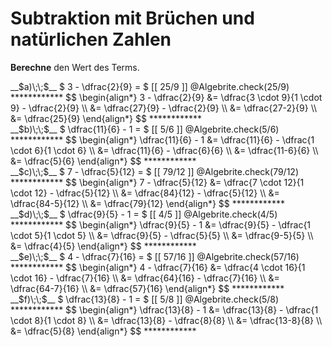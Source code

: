 <!--
version:  0.0.1

language: de

@style
input {
    text-align: center;
}

.flex-container {
    display: flex;
    flex-wrap: wrap;
    align-items: stretch;
    gap: 20px;
}

.flex-child {
    flex: 1;
    min-width: 350px;
    margin-right: 20px;
}

@media (max-width: 400px) {
    .flex-child {
        flex: 100%;
        margin-right: 0;
    }
}
@end

formula: \carry   \textcolor{red}{\scriptsize #1}
formula: \digit   \rlap{\carry{#1}}\phantom{#2}#2
formula: \permil  \text{‰}

import: https://raw.githubusercontent.com/LiaTemplates/Tikz-Jax/main/README.md

script: https://cdn.jsdelivr.net/gh/LiaTemplates/Tikz-Jax@main/dist/index.js


tags: Bruchrechnung, Subtraktion, sehr leicht, sehr niedrig, Berechne

comment: Subtrahiere Brüche von natürlichen Zahlen und anders herum.

author: Martin Lommatzsch

-->




# Subtraktion mit Brüchen und natürlichen Zahlen



**Berechne** den Wert des Terms.



<section class="flex-container">

<div class="flex-child">
<!-- data-solution-button="5"-->
__$a)\;\;$__ $  3 - \dfrac{2}{9} = $ [[  25/9  ]]
@Algebrite.check(25/9)
************
$$
\begin{align*}
3 - \dfrac{2}{9} &= \dfrac{3 \cdot 9}{1 \cdot 9} - \dfrac{2}{9} \\
&= \dfrac{27}{9} - \dfrac{2}{9} \\
&= \dfrac{27-2}{9} \\
&= \dfrac{25}{9}
\end{align*}
$$
************
</div>

<div class="flex-child">
<!-- data-solution-button="5"-->
__$b)\;\;$__ $  \dfrac{11}{6} - 1 = $ [[  5/6  ]]
@Algebrite.check(5/6)
************
$$
\begin{align*}
\dfrac{11}{6} - 1 &= \dfrac{11}{6} - \dfrac{1 \cdot 6}{1 \cdot 6} \\
&= \dfrac{11}{6} - \dfrac{6}{6} \\
&= \dfrac{11-6}{6} \\
&= \dfrac{5}{6}
\end{align*}
$$
************
</div>

<div class="flex-child">
<!-- data-solution-button="5"-->
__$c)\;\;$__ $  7 - \dfrac{5}{12} = $ [[  79/12  ]]
@Algebrite.check(79/12)
************
$$
\begin{align*}
7 - \dfrac{5}{12} &= \dfrac{7 \cdot 12}{1 \cdot 12} - \dfrac{5}{12} \\
&= \dfrac{84}{12} - \dfrac{5}{12} \\
&= \dfrac{84-5}{12} \\
&= \dfrac{79}{12}
\end{align*}
$$
************
</div>

<div class="flex-child">
<!-- data-solution-button="5"-->
__$d)\;\;$__ $  \dfrac{9}{5} - 1 = $ [[  4/5  ]]
@Algebrite.check(4/5)
************
$$
\begin{align*}
\dfrac{9}{5} - 1 &= \dfrac{9}{5} - \dfrac{1 \cdot 5}{1 \cdot 5} \\
&= \dfrac{9}{5} - \dfrac{5}{5} \\
&= \dfrac{9-5}{5} \\
&= \dfrac{4}{5}
\end{align*}
$$
************
</div>

<div class="flex-child">
<!-- data-solution-button="5"-->
__$e)\;\;$__ $  4 - \dfrac{7}{16} = $ [[  57/16  ]]
@Algebrite.check(57/16)
************
$$
\begin{align*}
4 - \dfrac{7}{16} &= \dfrac{4 \cdot 16}{1 \cdot 16} - \dfrac{7}{16} \\
&= \dfrac{64}{16} - \dfrac{7}{16} \\
&= \dfrac{64-7}{16} \\
&= \dfrac{57}{16}
\end{align*}
$$
************
</div>

<div class="flex-child">
<!-- data-solution-button="5"-->
__$f)\;\;$__ $  \dfrac{13}{8} - 1 = $ [[  5/8  ]]
@Algebrite.check(5/8)
************
$$
\begin{align*}
\dfrac{13}{8} - 1 &= \dfrac{13}{8} - \dfrac{1 \cdot 8}{1 \cdot 8} \\
&= \dfrac{13}{8} - \dfrac{8}{8} \\
&= \dfrac{13-8}{8} \\
&= \dfrac{5}{8}
\end{align*}
$$
************
</div>

</section>










